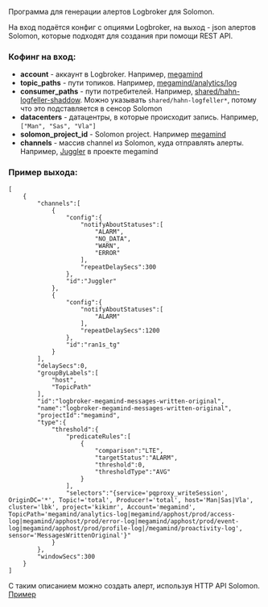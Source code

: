 Программа для генерации алертов Logbroker для Solomon.

На вход подаётся конфиг с опциями Logbroker, на выход - json алертов Solomon, которые подходят для создания при помощи REST API.

### Кофинг на вход:
* **account** - аккаунт в Logbroker. Например, [megamind](https://lb.yandex-team.ru/logbroker/accounts/megamind)
* **topic_paths** - пути топиков. Например, [megamind/analytics/log](https://lb.yandex-team.ru/logbroker/accounts/megamind/analytics-log)
* **consumer_paths** - пути потребителей. Например, [shared/hahn-logfeller-shaddow](https://lb.yandex-team.ru/logbroker/accounts/shared/hahn-logfeller-shadow). Можно указывать `shared/hahn-logfeller*`, потому что это подставляется в сенсор Solomon
* **datacenters** - датацентры, в которые происходит запись. Например, `["Man", "Sas", "Vla"]`
* **solomon_project_id** - Solomon project. Например [megamind](https://solomon.yandex-team.ru/admin/projects/megamind)
* **channels** - массив channel из Solomon, куда отправлять алерты. Например, [Juggler](https://solomon.yandex-team.ru/admin/projects/megamind/channels/Juggler) в проекте megamind

### Пример выхода:
```
[
    {
        "channels":[
            {
                "config":{
                    "notifyAboutStatuses":[
                        "ALARM",
                        "NO_DATA",
                        "WARN",
                        "ERROR"
                    ],
                    "repeatDelaySecs":300
                },
                "id":"Juggler"
            },
            {
                "config":{
                    "notifyAboutStatuses":[
                        "ALARM"
                    ],
                    "repeatDelaySecs":1200
                },
                "id":"ran1s_tg"
            }
        ],
        "delaySecs":0,
        "groupByLabels":[
            "host",
            "TopicPath"
        ],
        "id":"logbroker-megamind-messages-written-original",
        "name":"logbroker-megamind-messages-written-original",
        "projectId":"megamind",
        "type":{
            "threshold":{
                "predicateRules":[
                    {
                        "comparison":"LTE",
                        "targetStatus":"ALARM",
                        "threshold":0,
                        "thresholdType":"AVG"
                    }
                ],
                "selectors":"{service='pqproxy_writeSession', OriginDC='*', Topic!='total', Producer!='total', host='Man|Sas|Vla', cluster='lbk', project='kikimr', Account='megamind', TopicPath='megamind/analytics-log|megamind/apphost/prod/access-log|megamind/apphost/prod/error-log|megamind/apphost/prod/event-log|megamind/apphost/prod/profile-log|/megamind/proactivity-log', sensor='MessagesWrittenOriginal'}"
            }
        },
        "windowSecs":300
    }
]
```

С таким описанием можно создать алерт, используя HTTP API Solomon. [Пример](https://docs.yandex-team.ru/solomon/api-ref/rest#post-alert)
